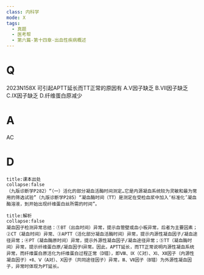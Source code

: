 ```yaml
---
class: 内科学
mode: X
tags:
  - 真题
  - 医考帮
  - 第六篇-第十四章-出血性疾病概述
---
```


# Q
2023N158X 可引起APTT延长而TT正常的原因有
A.Ⅴ因子缺乏
B.Ⅶ因子缺乏
C.Ⅸ因子缺乏
D.纤维蛋白原减少

# A
AC
# D
```ad-note
title:课本出处
collapse:false
（九版诊断学P282）“（一）活化的部分凝血活酶时间测定…它是内源凝血系统较为灵敏和最为常用的筛选试验”（九版诊断学P285）“凝血酶时间（TT）是测定在受检血浆中加入‘标准化’凝血酶溶液，到开始出现纤维蛋白丝所需的时间”。
```

```ad-summary
title:解析
collapse:false
凝血因子检测异常总结：①BT（出血时间）异常，提示血管壁或血小板异常，后者为主要因素；②CT（凝血时间）异常、③APTT（活化部分凝血活酶时间）异常，提示内源性凝血因子/凝血途径异常；④PT（凝血酶原时间）异常，提示外源性凝血因子/凝血途径异常；⑤TT（凝血酶时间）异常，提示纤维蛋白原/凝血因子Ⅰ异常。因此，APTT延长，而TT正常说明内源性凝血系统异常，而纤维蛋白原活化为纤维蛋白过程正常（D错），即Ⅷ、Ⅸ（C对）、Ⅺ、Ⅻ因子（内源性凝血因子）+Ⅱ、Ⅴ（A对）、Ⅹ因子（共同途径因子）异常，Ⅲ、Ⅶ因子（B错）为外源性凝血因子，异常时体现为PT延长。
```

